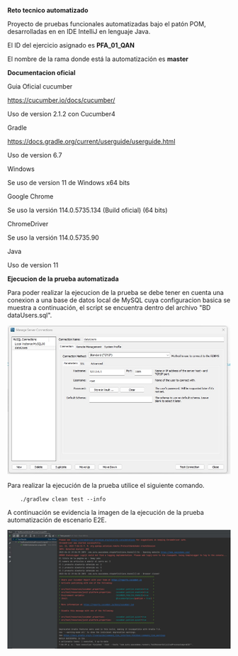 **Reto tecnico automatizado**

Proyecto de pruebas funcionales automatizadas bajo el patón POM, desarrolladas en en IDE IntelliJ en lenguaje Java.

El ID del ejercicio asignado es **PFA_01_QAN**

El nombre de la rama donde está la automatización es **master**

**Documentacion oficial**

Guia Oficial cucumber

https://cucumber.io/docs/cucumber/

Uso de version 2.1.2 con Cucumber4

Gradle

https://docs.gradle.org/current/userguide/userguide.html

Uso de version 6.7

Windows

Se uso de version 11 de Windows x64 bits

Google Chrome

Se uso la versión 114.0.5735.134 (Build oficial) (64 bits)

ChromeDriver 

Se uso la versión  114.0.5735.90

Java

Uso de version 11

**Ejecucion de la prueba automatizada**

Para poder realizar la ejecucion de la prueba se debe tener en cuenta una conexion a una base de datos local de MySQL cuya configuracion basica se muestra a continuación, el script se encuentra dentro del archivo "BD dataUsers.sql".

<div align="center">
<img src="dataUsers.jpg" /><br/>
</div>

Para realizar la ejecución de la prueba utilice el siguiente comando.

        ./gradlew clean test --info

A continuación se evidencia la imagen de la ejecución de la prueba automatización de escenario E2E.

<div align="center">
<img src="EjecucionE2E.jpg" /><br/>
</div>


